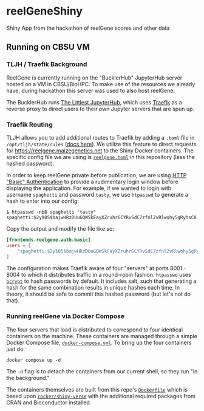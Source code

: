 # reelGeneShiny
Shiny App from the hackathon of reelGene scores and other data

## Running on CBSU VM
### TLJH / Traefik Background
ReelGene is currently running on the "BucklerHub" JupyterHub server hosted on a VM in CBSU/BioHPC. To make use of the resources we already have, during hackathon this server was used to also host reelGene.

The BucklerHub runs [The Littlest JupyterHub](https://tljh.jupyter.org), which uses [Traefik](https://traefik.io/traefik/) as a reverse proxy to direct users to their own Jupyter servers that are spun up.

### Traefik Routing
TLJH allows you to add additional routes to Traefik by adding a `.toml` file in `/opt/tljh/state/rules` ([docs here](https://tljh.jupyter.org/en/latest/topic/escape-hatch.html#extending-rules-toml)). We utilize this feature to direct requests for https://reelgene.maizegenetics.net to the Shiny Docker containers. The specific config file we are using is [`reelgene.toml`](./reelgene.toml) in this repository (less the hashed password).

In order to keep reelGene private before publication, we are using [HTTP "Basic" Authentication](https://developer.mozilla.org/en-US/docs/Web/HTTP/Authentication) to provide a rudimentary login window before displaying the application. For example, if we wanted to login with username `spaghetti` and password `tasty`, we use `htpasswd` to generate a hash to enter into our config:

```
$ htpasswd -nbB spaghetti "tasty"
spaghetti:$2y$05$bajwHRzDUuGQWSkFayXZruhrGCYRvSdC7zfnl2vRlwohy5gRyhsCK
```

Copy the output and modify the file like so:

```toml
[frontends.reelgene.auth.basic]
users = [
	"spaghetti:$2y$05$bajwHRzDUuGQWSkFayXZruhrGCYRvSdC7zfnl2vRlwohy5gRyhsCK"
]
```

The configuration makes Traefik aware of four "servers" at ports 8001 - 8004 to which it distributes traffic in a round-robin fashion. `htpasswd` uses [`bcrypt`](https://en.wikipedia.org/wiki/Bcrypt) to hash passwords by default. It includes salt, such that generating a hash for the same combination results in unique hashes each time. In theory, it should be safe to commit this hashed password (but let's not do that).

### Running reelGene via Docker Compose
The four servers that load is distributed to correspond to four identical containers on the machine. These containers are managed through a simple Docker Compose file, [`docker-compose.yml`](./docker-compose.yml). To bring up the four containers just do:

```
docker compose up -d
```

The `-d` flag is to detach the containers from our current shell, so they run "in the background."

The containers themselves are built from this repo's [`Dockerfile`](./Dockerfile) which is based upon [`rocker/shiny-verse`](https://github.com/rocker-org/rocker-versioned2) with the additional required packages from CRAN and Bioconductor installed.